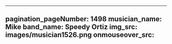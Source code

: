 ------
pagination_pageNumber: 1498
musician_name: Mike
band_name: Speedy Ortiz
img_src: images/musician1526.png
onmouseover_src: 
------